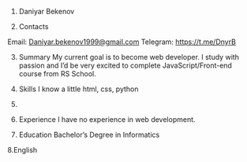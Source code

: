 1. Daniyar Bekenov

2. Contacts

Email: Daniyar.bekenov1999@gmail.com
Telegram: https://t.me/DnyrB

3. Summary
My current goal is to become web developer. I study with passion and I’d be very excited to complete JavaScript/Front-end course from RS School.

4. Skills
I know a little html, css, python

5. 








6. Experience
I have no experience in web development.

7. Education
Bachelor’s Degree in Informatics

8.English
